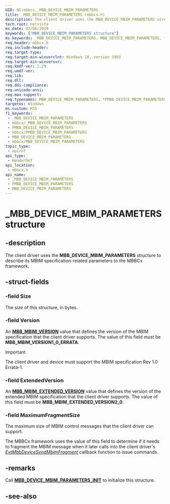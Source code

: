```yaml
---
UID: NS:mbbcx._MBB_DEVICE_MBIM_PARAMETERS
title: _MBB_DEVICE_MBIM_PARAMETERS (mbbcx.h)
description: The client driver uses the MBB_DEVICE_MBIM_PARAMETERS structure to describe its MBIM specification-related parameters to the MBBCx framework.
tech.root: netvista
ms.date: 02/06/2019
keywords: ["MBB_DEVICE_MBIM_PARAMETERS structure"]
ms.keywords: _MBB_DEVICE_MBIM_PARAMETERS, MBB_DEVICE_MBIM_PARAMETERS, *PMBB_DEVICE_MBIM_PARAMETERS,
req.header: mbbcx.h
req.include-header: 
req.target-type: 
req.target-min-winverclnt: Windows 10, version 1903
req.target-min-winversvr: 
req.kmdf-ver: 1.29
req.umdf-ver: 
req.lib: 
req.dll: 
req.ddi-compliance: 
req.unicode-ansi: 
req.max-support: 
req.typenames: MBB_DEVICE_MBIM_PARAMETERS, *PMBB_DEVICE_MBIM_PARAMETERS
targetos: Windows
ms.custom: RS5
f1_keywords:
 - _MBB_DEVICE_MBIM_PARAMETERS
 - mbbcx/_MBB_DEVICE_MBIM_PARAMETERS
 - PMBB_DEVICE_MBIM_PARAMETERS
 - mbbcx/PMBB_DEVICE_MBIM_PARAMETERS
 - MBB_DEVICE_MBIM_PARAMETERS
 - mbbcx/MBB_DEVICE_MBIM_PARAMETERS
topic_type:
 - apiref
api_type:
 - HeaderDef
api_location:
 - mbbcx.h
api_name:
 - _MBB_DEVICE_MBIM_PARAMETERS
 - PMBB_DEVICE_MBIM_PARAMETERS
 - MBB_DEVICE_MBIM_PARAMETERS
---
```


# _MBB_DEVICE_MBIM_PARAMETERS structure


## -description

The client driver uses the **MBB_DEVICE_MBIM_PARAMETERS** structure to describe its MBIM specification-related parameters to the MBBCx framework.

## -struct-fields

### -field Size

The size of this structure, in bytes.

### -field Version

An [**MBB_MBIM_VERSION**](ne-mbbcx-_mbb_mbim_version.md) value that defines the version of the MBIM specification that the client driver supports. The value of this field must be **MBB_MBIM_VERSION1_0_ERRATA**.

> [!IMPORTANT]
> The client driver and device must support the MBIM specification Rev 1.0 Errata-1.

### -field ExtendedVersion

An [**MBB_MBIM_EXTENDED_VERSION**](../mbbcx/ne-mbbcx-_mbb_mbim_extended_version.md) value that defines the version of the extended MBIM specification that the client driver supports. The value of this field must be **MBB_MBIM_EXTENDED_VERSION2_0**.

### -field MaximumFragmentSize

The maximum size of MBIM control messages that the client driver can support.

The MBBCx framework uses the value of this field to determine if it needs to fragment the MBIM message when it later calls into the client driver's [*EvtMbbDeviceSendMbimFragment*](nc-mbbcx-evt_mbb_device_send_mbim_fragment.md) callback function to issue commands.

## -remarks

Call [**MBB_DEVICE_MBIM_PARAMETERS_INIT**](nf-mbbcx-mbb_device_mbim_parameters_init.md) to initialize this structure.

## -see-also

